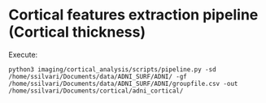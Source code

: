 # Cortical features extraction pipeline (Cortical thickness)

Execute:

    python3 imaging/cortical_analysis/scripts/pipeline.py -sd /home/ssilvari/Documents/data/ADNI_SURF/ADNI/ -gf /home/ssilvari/Documents/data/ADNI_SURF/ADNI/groupfile.csv -out /home/ssilvari/Documents/cortical/adni_cortical/